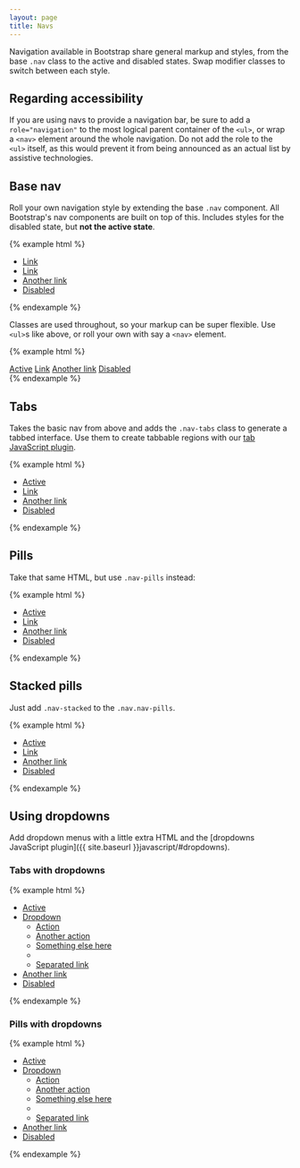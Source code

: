 ```yaml
---
layout: page
title: Navs
---
```


Navigation available in Bootstrap share general markup and styles, from the base `.nav` class to the active and disabled states. Swap modifier classes to switch between each style.

## Regarding accessibility

If you are using navs to provide a navigation bar, be sure to add a `role="navigation"` to the most logical parent container of the `<ul>`, or wrap a `<nav>` element around the whole navigation. Do not add the role to the `<ul>` itself, as this would prevent it from being announced as an actual list by assistive technologies.

## Base nav

Roll your own navigation style by extending the base `.nav` component. All Bootstrap's nav components are built on top of this. Includes styles for the disabled state, but **not the active state**.

{% example html %}
<ul class="nav">
  <li class="nav-item">
    <a class="nav-link" href="#">Link</a>
  </li>
  <li class="nav-item">
    <a class="nav-link" href="#">Link</a>
  </li>
  <li class="nav-item">
    <a class="nav-link" href="#">Another link</a>
  </li>
  <li class="nav-item disabled">
    <a class="nav-link" href="#">Disabled</a>
  </li>
</ul>
{% endexample %}

Classes are used throughout, so your markup can be super flexible. Use `<ul>`s like above, or roll your own with say a `<nav>` element.

{% example html %}
<nav class="nav">
  <a class="nav-link active" href="#">Active</a>
  <a class="nav-link" href="#">Link</a>
  <a class="nav-link" href="#">Another link</a>
  <a class="nav-link disabled" href="#">Disabled</a>
</nav>
{% endexample %}

## Tabs

Takes the basic nav from above and adds the `.nav-tabs` class to generate a tabbed interface. Use them to create tabbable regions with our [tab JavaScript plugin](../javascript/tabs).

{% example html %}
<ul class="nav nav-tabs">
  <li class="nav-item active" role="presentation">
    <a href="#" class="nav-link">Active</a>
  </li>
  <li class="nav-item" role="presentation">
    <a href="#" class="nav-link">Link</a>
  </li>
  <li class="nav-item" role="presentation">
    <a href="#" class="nav-link">Another link</a>
  </li>
  <li class="nav-item disabled" role="presentation">
    <a href="#" class="nav-link">Disabled</a>
  </li>
</ul>
{% endexample %}

## Pills

Take that same HTML, but use `.nav-pills` instead:

{% example html %}
<ul class="nav nav-pills">
  <li class="nav-item active" role="presentation">
    <a href="#" class="nav-link">Active</a>
  </li>
  <li class="nav-item" role="presentation">
    <a href="#" class="nav-link">Link</a>
  </li>
  <li class="nav-item" role="presentation">
    <a href="#" class="nav-link">Another link</a>
  </li>
  <li class="nav-item disabled" role="presentation">
    <a href="#" class="nav-link">Disabled</a>
  </li>
</ul>
{% endexample %}

## Stacked pills

Just add `.nav-stacked` to the `.nav.nav-pills`.

{% example html %}
<ul class="nav nav-pills nav-stacked">
  <li class="nav-item active" role="presentation">
    <a href="#" class="nav-link">Active</a>
  </li>
  <li class="nav-item" role="presentation">
    <a href="#" class="nav-link">Link</a>
  </li>
  <li class="nav-item" role="presentation">
    <a href="#" class="nav-link">Another link</a>
  </li>
  <li class="nav-item disabled" role="presentation">
    <a href="#" class="nav-link">Disabled</a>
  </li>
</ul>
{% endexample %}

## Using dropdowns

Add dropdown menus with a little extra HTML and the [dropdowns JavaScript plugin]({{ site.baseurl }}javascript/#dropdowns).

### Tabs with dropdowns

{% example html %}
<ul class="nav nav-tabs">
  <li class="nav-item active" role="presentation">
    <a href="#" class="nav-link">Active</a>
  </li>
  <li class="nav-item" role="presentation">
    <a class="nav-link dropdown-toggle" data-toggle="dropdown" href="#" role="button" aria-expanded="false">Dropdown</a>
    <ul class="dropdown-menu" role="menu">
      <li><a href="#">Action</a></li>
      <li><a href="#">Another action</a></li>
      <li><a href="#">Something else here</a></li>
      <li class="divider"></li>
      <li><a href="#">Separated link</a></li>
    </ul>
  </li>
  <li class="nav-item" role="presentation">
    <a href="#" class="nav-link">Another link</a>
  </li>
  <li class="nav-item disabled" role="presentation">
    <a href="#" class="nav-link">Disabled</a>
  </li>
</ul>
{% endexample %}

### Pills with dropdowns

{% example html %}
<ul class="nav nav-pills">
  <li class="nav-item active" role="presentation">
    <a href="#" class="nav-link">Active</a>
  </li>
  <li class="nav-item" role="presentation">
    <a class="nav-link dropdown-toggle" data-toggle="dropdown" href="#" role="button" aria-expanded="false">Dropdown</a>
    <ul class="dropdown-menu" role="menu">
      <li><a href="#">Action</a></li>
      <li><a href="#">Another action</a></li>
      <li><a href="#">Something else here</a></li>
      <li class="divider"></li>
      <li><a href="#">Separated link</a></li>
    </ul>
  </li>
  <li class="nav-item" role="presentation">
    <a href="#" class="nav-link">Another link</a>
  </li>
  <li class="nav-item disabled" role="presentation">
    <a href="#" class="nav-link">Disabled</a>
  </li>
</ul>
{% endexample %}
